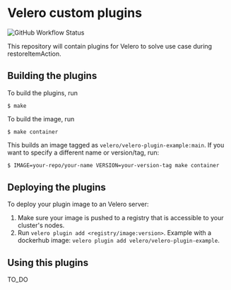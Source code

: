 # Velero custom plugins

![GitHub Workflow Status](https://img.shields.io/github/workflow/status/WRKT/velero-custom-plugins/CI?label=build)

This repository will contain plugins for Velero to solve use case during restoreItemAction.

## Building the plugins
To build the plugins, run

```shell
$ make
```

To build the image, run

```shell
$ make container
```

This builds an image tagged as `velero/velero-plugin-example:main`. If you want to specify a different name or version/tag, run:

```bash
$ IMAGE=your-repo/your-name VERSION=your-version-tag make container 
```

## Deploying the plugins

To deploy your plugin image to an Velero server:

1. Make sure your image is pushed to a registry that is accessible to your cluster's nodes.
2. Run `velero plugin add <registry/image:version>`. Example with a dockerhub image: `velero plugin add velero/velero-plugin-example`.

## Using this plugins
TO_DO